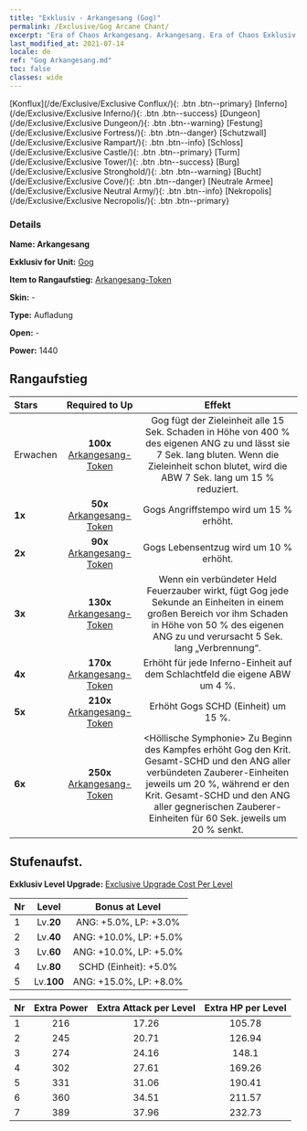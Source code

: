```yaml
---
title: "Exklusiv - Arkangesang (Gog)"
permalink: /Exclusive/Gog Arcane Chant/
excerpt: "Era of Chaos Arkangesang. Arkangesang. Era of Chaos Exklusiv Arkangesang. Gog Exklusiv."
last_modified_at: 2021-07-14
locale: de
ref: "Gog Arkangesang.md"
toc: false
classes: wide
---
```

 [Konflux](/de/Exclusive/Exclusive Conflux/){: .btn .btn--primary} [Inferno](/de/Exclusive/Exclusive Inferno/){: .btn .btn--success} [Dungeon](/de/Exclusive/Exclusive Dungeon/){: .btn .btn--warning} [Festung](/de/Exclusive/Exclusive Fortress/){: .btn .btn--danger} [Schutzwall](/de/Exclusive/Exclusive Rampart/){: .btn .btn--info} [Schloss](/de/Exclusive/Exclusive Castle/){: .btn .btn--primary} [Turm](/de/Exclusive/Exclusive Tower/){: .btn .btn--success} [Burg](/de/Exclusive/Exclusive Stronghold/){: .btn .btn--warning} [Bucht](/de/Exclusive/Exclusive Cove/){: .btn .btn--danger} [Neutrale Armee](/de/Exclusive/Exclusive Neutral Army/){: .btn .btn--info} [Nekropolis](/de/Exclusive/Exclusive Necropolis/){: .btn .btn--primary} 

### Details
 **Name: Arkangesang** 

 **Exklusiv for Unit:** [Gog](/de/units/Gog/) 

 **Item to Rangaufstieg:** [Arkangesang-Token](/ItemsDE/con_915/)

 **Skin:** -

 **Type:** Aufladung

 **Open:** -

 **Power:** 1440

## Rangaufstieg

  |     Stars    |  Required to Up | Effekt |
  |:-------------|:---------------:|:---------------:|
  |  Erwachen  | **100x** [Arkangesang-Token](/ItemsDE/con_915/) | <Versengender Funke> Gog fügt der Zieleinheit alle 15 Sek. Schaden in Höhe von 400 % des eigenen ANG zu und lässt sie 7 Sek. lang bluten. Wenn die Zieleinheit schon blutet, wird die ABW 7 Sek. lang um 15 % reduziert. |
  | **1x** <i class="fas fa-star"/> | **50x** [Arkangesang-Token](/ItemsDE/con_915/) | Gogs Angriffstempo wird um 15 % erhöht. |
  | **2x** <i class="fas fa-star"/> | **90x** [Arkangesang-Token](/ItemsDE/con_915/) | Gogs Lebensentzug wird um 10 % erhöht. |
  | **3x** <i class="fas fa-star"/> | **130x** [Arkangesang-Token](/ItemsDE/con_915/) | <Hitzewelle> Wenn ein verbündeter Held Feuerzauber wirkt, fügt Gog jede Sekunde an Einheiten in einem großen Bereich vor ihm Schaden in Höhe von 50 % des eigenen ANG zu und verursacht 5 Sek. lang „Verbrennung“. |
  | **4x** <i class="fas fa-star"/> | **170x** [Arkangesang-Token](/ItemsDE/con_915/) | Erhöht für jede Inferno-Einheit auf dem Schlachtfeld die eigene ABW um 4 %. |
  | **5x** <i class="fas fa-star"/> | **210x** [Arkangesang-Token](/ItemsDE/con_915/) | Erhöht Gogs SCHD (Einheit) um 15 %. |
  | **6x** <i class="fas fa-star"/> | **250x** [Arkangesang-Token](/ItemsDE/con_915/) | <Höllische Symphonie> Zu Beginn des Kampfes erhöht Gog den Krit. Gesamt-SCHD und den ANG aller verbündeten Zauberer-Einheiten jeweils um 20 %, während er den Krit. Gesamt-SCHD und den ANG aller gegnerischen Zauberer-Einheiten für 60 Sek. jeweils um 20 % senkt. |


## Stufenaufst.
 **Exklusiv Level Upgrade:** [Exclusive Upgrade Cost Per Level](/Exclusive/ExclusiveUpgradeCostPerLevel/)

  |  Nr  |   Level  | Bonus at Level |
  |:-----|:--------:|:--------------:|
  | 1 | Lv.**20** | ANG: +5.0%, LP: +3.0% |
  | 2 | Lv.**40** | ANG: +10.0%, LP: +5.0% |
  | 3 | Lv.**60** | ANG: +10.0%, LP: +5.0% |
  | 4 | Lv.**80** | SCHD (Einheit): +5.0% |
  | 5 | Lv.**100** | ANG: +15.0%, LP: +8.0% |


  |  Nr  |  Extra Power | Extra Attack per Level | Extra HP per Level |
  |:-----|:--------:|:--------:|:--------:|
  | 1 | 216 | 17.26 | 105.78 |
  | 2 | 245 | 20.71 | 126.94 |
  | 3 | 274 | 24.16 | 148.1 |
  | 4 | 302 | 27.61 | 169.26 |
  | 5 | 331 | 31.06 | 190.41 |
  | 6 | 360 | 34.51 | 211.57 |
  | 7 | 389 | 37.96 | 232.73 |


